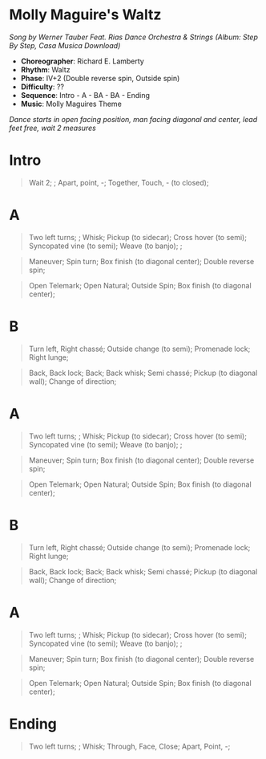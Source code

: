 # Molly Maguire's Waltz
*Song by Werner Tauber Feat. Rias Dance Orchestra & Strings (Album: Step By Step, Casa Musica Download)*

* **Choreographer**: Richard E. Lamberty
* **Rhythm**: Waltz
* **Phase**: IV+2 (Double reverse spin, Outside spin)
* **Difficulty**: ??
* **Sequence**: Intro - A - BA - BA - Ending
* **Music**: Molly Maguires Theme

*Dance starts in open facing position, man facing diagonal and center, lead feet free, wait 2 measures*

# Intro

> Wait 2; ; Apart, point, -; Together, Touch, - (to closed);

# A

> Two left turns; ; Whisk; Pickup (to sidecar); Cross hover (to semi); Syncopated vine (to semi); Weave (to banjo); ;

> Maneuver; Spin turn; Box finish (to diagonal center); Double reverse spin;

> Open Telemark; Open Natural; Outside Spin; Box finish (to diagonal center);

# B

> Turn left, Right chassé; Outside change (to semi); Promenade lock; Right lunge;

> Back, Back lock; Back; Back whisk; Semi chassé; Pickup (to diagonal wall); Change of direction;

# A

> Two left turns; ; Whisk; Pickup (to sidecar); Cross hover (to semi); Syncopated vine (to semi); Weave (to banjo); ;

> Maneuver; Spin turn; Box finish (to diagonal center); Double reverse spin;

> Open Telemark; Open Natural; Outside Spin; Box finish (to diagonal center);

# B

> Turn left, Right chassé; Outside change (to semi); Promenade lock; Right lunge;

> Back, Back lock; Back; Back whisk; Semi chassé; Pickup (to diagonal wall); Change of direction;

# A

> Two left turns; ; Whisk; Pickup (to sidecar); Cross hover (to semi); Syncopated vine (to semi); Weave (to banjo); ;

> Maneuver; Spin turn; Box finish (to diagonal center); Double reverse spin;

> Open Telemark; Open Natural; Outside Spin; Box finish (to diagonal center);

# Ending

> Two left turns; ; Whisk; Through, Face, Close; Apart, Point, -;
